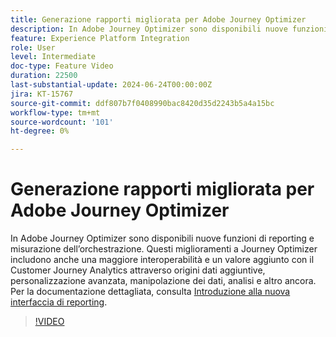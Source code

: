 ```yaml
---
title: Generazione rapporti migliorata per Adobe Journey Optimizer
description: In Adobe Journey Optimizer sono disponibili nuove funzioni di reporting e misurazione dell’orchestrazione. Questi miglioramenti a Journey Optimizer includono anche una maggiore interoperabilità e un valore aggiunto con il Customer Journey Analytics attraverso origini dati aggiuntive, personalizzazione avanzata, manipolazione dei dati, analisi e altro ancora.
feature: Experience Platform Integration
role: User
level: Intermediate
doc-type: Feature Video
duration: 22500
last-substantial-update: 2024-06-24T00:00:00Z
jira: KT-15767
source-git-commit: ddf807b7f0408990bac8420d35d2243b5a4a15bc
workflow-type: tm+mt
source-wordcount: '101'
ht-degree: 0%

---
```



# Generazione rapporti migliorata per Adobe Journey Optimizer

In Adobe Journey Optimizer sono disponibili nuove funzioni di reporting e misurazione dell’orchestrazione. Questi miglioramenti a Journey Optimizer includono anche una maggiore interoperabilità e un valore aggiunto con il Customer Journey Analytics attraverso origini dati aggiuntive, personalizzazione avanzata, manipolazione dei dati, analisi e altro ancora. Per la documentazione dettagliata, consulta [Introduzione alla nuova interfaccia di reporting](https://experienceleague.adobe.com/en/docs/journey-optimizer/using/channel-report/report-gs-cja).

>[!VIDEO](https://video.tv.adobe.com/v/3430413/?learn=on)
